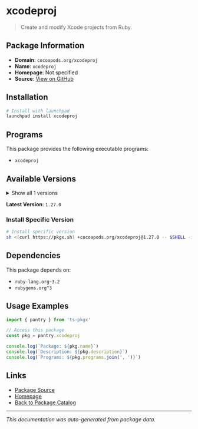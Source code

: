 # xcodeproj

> Create and modify Xcode projects from Ruby.

## Package Information

- **Domain**: `cocoapods.org/xcodeproj`
- **Name**: `xcodeproj`
- **Homepage**: Not specified
- **Source**: [View on GitHub](https://github.com/pkgxdev/pantry/tree/main/projects/cocoapods.org/xcodeproj/package.yml)

## Installation

```bash
# Install with launchpad
launchpad install xcodeproj
```

## Programs

This package provides the following executable programs:

- `xcodeproj`

## Available Versions

<details>
<summary>Show all 1 versions</summary>

- `1.27.0`

</details>

**Latest Version**: `1.27.0`

### Install Specific Version

```bash
# Install specific version
sh <(curl https://pkgx.sh) +cocoapods.org/xcodeproj@1.27.0 -- $SHELL -i
```

## Dependencies

This package depends on:

- `ruby-lang.org~3.2`
- `rubygems.org^3`

## Usage Examples

```typescript
import { pantry } from 'ts-pkgx'

// Access this package
const pkg = pantry.xcodeproj

console.log(`Package: ${pkg.name}`)
console.log(`Description: ${pkg.description}`)
console.log(`Programs: ${pkg.programs.join(', ')}`)
```

## Links

- [Package Source](https://github.com/pkgxdev/pantry/tree/main/projects/cocoapods.org/xcodeproj/package.yml)
- [Homepage](#)
- [Back to Package Catalog](../package-catalog.md)

---

*This documentation was auto-generated from package data.*
